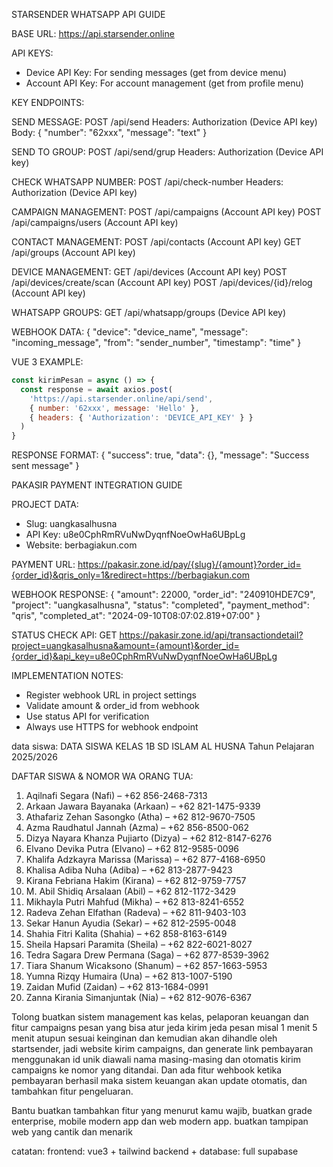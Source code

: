 STARSENDER WHATSAPP API GUIDE

BASE URL: https://api.starsender.online

API KEYS:
- Device API Key: For sending messages (get from device menu)
- Account API Key: For account management (get from profile menu)

KEY ENDPOINTS:

SEND MESSAGE:
POST /api/send
Headers: Authorization (Device API key)
Body: { "number": "62xxx", "message": "text" }

SEND TO GROUP:
POST /api/send/grup
Headers: Authorization (Device API key)

CHECK WHATSAPP NUMBER:
POST /api/check-number
Headers: Authorization (Device API key)

CAMPAIGN MANAGEMENT:
POST /api/campaigns (Account API key)
POST /api/campaigns/users (Account API key)

CONTACT MANAGEMENT:
POST /api/contacts (Account API key)
GET /api/groups (Account API key)

DEVICE MANAGEMENT:
GET /api/devices (Account API key)
POST /api/devices/create/scan (Account API key)
POST /api/devices/{id}/relog (Account API key)

WHATSAPP GROUPS:
GET /api/whatsapp/groups (Device API key)

WEBHOOK DATA:
{
  "device": "device_name",
  "message": "incoming_message",
  "from": "sender_number",
  "timestamp": "time"
}

VUE 3 EXAMPLE:
```javascript
const kirimPesan = async () => {
  const response = await axios.post(
    'https://api.starsender.online/api/send',
    { number: '62xxx', message: 'Hello' },
    { headers: { 'Authorization': 'DEVICE_API_KEY' } }
  )
}
```

RESPONSE FORMAT:
{ "success": true, "data": {}, "message": "Success sent message" }

PAKASIR PAYMENT INTEGRATION GUIDE

PROJECT DATA:
- Slug: uangkasalhusna
- API Key: u8e0CphRmRVuNwDyqnfNoeOwHa6UBpLg
- Website: berbagiakun.com

PAYMENT URL:
https://pakasir.zone.id/pay/{slug}/{amount}?order_id={order_id}&qris_only=1&redirect=https://berbagiakun.com

WEBHOOK RESPONSE:
{
  "amount": 22000,
  "order_id": "240910HDE7C9",
  "project": "uangkasalhusna",
  "status": "completed",
  "payment_method": "qris",
  "completed_at": "2024-09-10T08:07:02.819+07:00"
}

STATUS CHECK API:
GET https://pakasir.zone.id/api/transactiondetail?project=uangkasalhusna&amount={amount}&order_id={order_id}&api_key=u8e0CphRmRVuNwDyqnfNoeOwHa6UBpLg

IMPLEMENTATION NOTES:
- Register webhook URL in project settings
- Validate amount & order_id from webhook
- Use status API for verification
- Always use HTTPS for webhook endpoint

data siswa:
DATA SISWA KELAS 1B SD ISLAM AL HUSNA
Tahun Pelajaran 2025/2026

DAFTAR SISWA & NOMOR WA ORANG TUA:
1. Aqilnafi Segara (Nafi) – +62 856-2468-7313
2. Arkaan Jawara Bayanaka (Arkaan) – +62 821-1475-9339
3. Athafariz Zehan Sasongko (Atha) – +62 812-9670-7505
4. Azma Raudhatul Jannah (Azma) – +62 856-8500-062
5. Dizya Nayara Khanza Pujiarto (Dizya) – +62 812-8147-6276
6. Elvano Devika Putra (Elvano) – +62 812-9585-0096
7. Khalifa Adzkayra Marissa (Marissa) – +62 877-4168-6950
8. Khalisa Adiba Nuha (Adiba) – +62 813-2877-9423
9. Kirana Febriana Hakim (Kirana) – +62 812-9759-7757
10. M. Abil Shidiq Arsalaan (Abil) – +62 812-1172-3429
11. Mikhayla Putri Mahfud (Mikha) – +62 813-8241-6552
12. Radeva Zehan Elfathan (Radeva) – +62 811-9403-103
13. Sekar Hanun Ayudia (Sekar) – +62 812-2595-0048
14. Shahia Fitri Kalita (Shahia) – +62 858-8163-6149
15. Sheila Hapsari Paramita (Sheila) – +62 822-6021-8027
16. Tedra Sagara Drew Permana (Saga) – +62 877-8539-3962
17. Tiara Shanum Wicaksono (Shanum) – +62 857-1663-5953
18. Yumna Rizqy Humaira (Una) – +62 813-1007-5190
19. Zaidan Mufid (Zaidan) – +62 813-1684-0991
20. Zanna Kirania Simanjuntak (Nia) – +62 812-9076-6367

Tolong buatkan sistem management kas kelas, pelaporan keuangan dan fitur campaigns pesan yang bisa atur jeda kirim jeda pesan misal 1 menit 5 menit atupun sesuai keinginan dan kemudian akan dihandle oleh startsender, jadi website kirim campaigns, dan generate link pembayaran menggunakan id unik diawali nama masing-masing dan otomatis kirim campaigns ke nomor yang ditandai.
Dan ada fitur wehbook ketika pembayaran berhasil maka sistem keuangan akan update otomatis, dan tambahkan fitur pengeluaran.

Bantu buatkan tambahkan fitur yang menurut kamu wajib, buatkan grade enterprise, mobile modern app dan web modern app. buatkan tampipan web yang cantik dan menarik

catatan:
frontend: vue3 + tailwind
backend + database: full supabase

